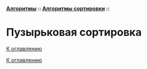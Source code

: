 **[Алгоритмы](../../README.md#алгоритмы) :: [Алгоритмы сортировки](../../README.md#алгоритмы-сортировки) ::**
# Пузырьковая сортировка

<!--

-->

[К оглавлению](../../README.md#алгоритмы-сортировки)



[К оглавлению](../../README.md#алгоритмы-сортировки)
